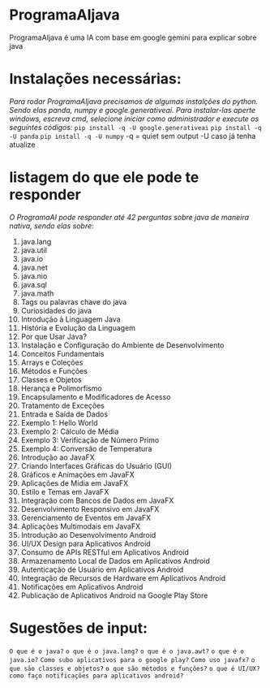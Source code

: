 # ProgramaAIjava
ProgramaAIjava é uma IA com base em google gemini para explicar sobre java

# Instalações necessárias:
*Para rodar ProgramaAIjava precisamos de algumas instalções do python. Sendo elas panda, numpy e google.generativeai. Para instalar-las aperte windows, escreva cmd, selecione iniciar como administrador e execute os seguintes códigos:*
```pip install -q -U google.generativeai```
```pip install -q -U panda```
```pip install -q -U numpy```
-q = quiet sem output
-U caso já tenha atualize

# listagem do que ele pode te responder
*O ProgramaAI pode responder até 42 perguntas sobre java de maneira nativa, sendo elas sobre:*
1. java.lang
2. java.util
3. java.io
4. java.net
5. java.nio
6. java.sql
7. java.math
8. Tags ou palavras chave do java
9. Curiosidades do java
10. Introdução à Linguagem Java
11. História e Evolução da Linguagem
12. Por que Usar Java?
13. Instalação e Configuração do Ambiente de Desenvolvimento
14. Conceitos Fundamentais
15. Arrays e Coleções
16. Métodos e Funções
17. Classes e Objetos
18. Herança e Polimorfismo
19. Encapsulamento e Modificadores de Acesso
20. Tratamento de Exceções
21. Entrada e Saída de Dados
22. Exemplo 1: Hello World
23. Exemplo 2: Cálculo de Média
24. Exemplo 3: Verificação de Número Primo
25. Exemplo 4: Conversão de Temperatura
26. Introdução ao JavaFX
27. Criando Interfaces Gráficas do Usuário (GUI)
28. Gráficos e Animações em JavaFX
29. Aplicações de Mídia em JavaFX
30. Estilo e Temas em JavaFX
31. Integração com Bancos de Dados em JavaFX
32. Desenvolvimento Responsivo em JavaFX
33. Gerenciamento de Eventos em JavaFX
34. Aplicações Multimodais em JavaFX
35. Introdução ao Desenvolvimento Android
36. UI/UX Design para Aplicativos Android
37. Consumo de APIs RESTful em Aplicativos Android
38. Armazenamento Local de Dados em Aplicativos Android
39. Autenticação de Usuário em Aplicativos Android
40. Integração de Recursos de Hardware em Aplicativos Android
41. Notificações em Aplicativos Android
42. Publicação de Aplicativos Android na Google Play Store


# Sugestões de input: 
```O que é o java?```
```o que é o java.lang?```
```o que é o java.awt?```
```o que é o java.io?```
```Como subo aplicativos para o google play?```
```Como uso javafx?```
```o que são classes e objetos?```
```o que são métodos e funções?```
```o que é UI/UX?```
```como faço notificações para aplicativos android?```


